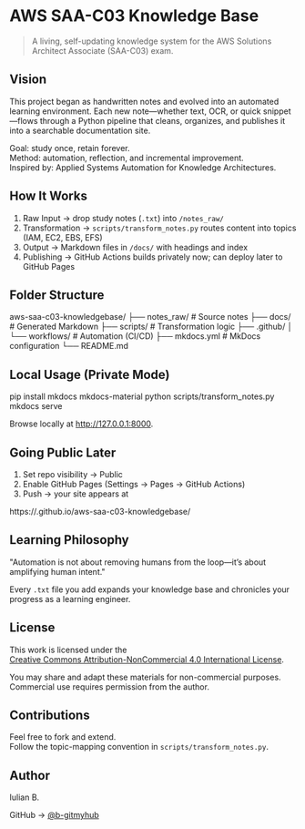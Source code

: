 # AWS SAA-C03 Knowledge Base

> A living, self-updating knowledge system for the AWS Solutions Architect Associate (SAA-C03) exam.

## Vision

This project began as handwritten notes and evolved into an automated learning environment.
Each new note—whether text, OCR, or quick snippet—flows through a Python pipeline
that cleans, organizes, and publishes it into a searchable documentation site.

Goal: study once, retain forever.  
Method: automation, reflection, and incremental improvement.  
Inspired by: Applied Systems Automation for Knowledge Architectures.

## How It Works

1. Raw Input → drop study notes (`.txt`) into `/notes_raw/`
2. Transformation → `scripts/transform_notes.py` routes content into topics (IAM, EC2, EBS, EFS)
3. Output → Markdown files in `/docs/` with headings and index
4. Publishing → GitHub Actions builds privately now; can deploy later to GitHub Pages

## Folder Structure

aws-saa-c03-knowledgebase/
├── notes_raw/         # Source notes
├── docs/              # Generated Markdown
├── scripts/           # Transformation logic
├── .github/
│   └── workflows/     # Automation (CI/CD)
├── mkdocs.yml         # MkDocs configuration
└── README.md

## Local Usage (Private Mode)

pip install mkdocs mkdocs-material
python scripts/transform_notes.py
mkdocs serve

Browse locally at http://127.0.0.1:8000.

## Going Public Later

1. Set repo visibility → Public  
2. Enable GitHub Pages (Settings → Pages → GitHub Actions)  
3. Push → your site appears at  

https://<your-username>.github.io/aws-saa-c03-knowledgebase/

## Learning Philosophy

"Automation is not about removing humans from the loop—it’s about amplifying human intent."

Every `.txt` file you add expands your knowledge base and chronicles your progress as a learning engineer.

## License

This work is licensed under the  
[Creative Commons Attribution-NonCommercial 4.0 International License](LICENSE).

You may share and adapt these materials for non-commercial purposes.  
Commercial use requires permission from the author.

## Contributions

Feel free to fork and extend.  
Follow the topic-mapping convention in `scripts/transform_notes.py`.

## Author

Iulian B.
 
GitHub → [@b-gitmyhub](https://github.com/b-gitmyhub)
